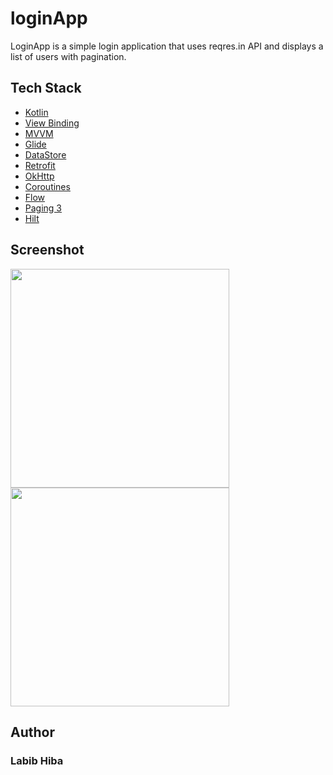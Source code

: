 # loginApp
LoginApp is a simple login application that uses reqres.in API and displays a list of users with pagination.

## Tech Stack

- [Kotlin](https://kotlinlang.org)
- [View Binding](https://developer.android.com/topic/libraries/view-binding)
- [MVVM](https://developer.android.com/jetpack/guide)
- [Glide](https://github.com/bumptech/glide)
- [DataStore](https://developer.android.com/topic/libraries/architecture/datastore)
- [Retrofit](https://square.github.io/retrofit)
- [OkHttp](https://square.github.io/okhttp)
- [Coroutines](https://developer.android.com/kotlin/coroutines)
- [Flow](https://developer.android.com/kotlin/flow)
- [Paging 3](https://developer.android.com/topic/libraries/architecture/paging/v3-overview)
- [Hilt](https://developer.android.com/training/dependency-injection/hilt-android)

## Screenshot

<p>
 <img height="350" src="https://github.com/lalabib/LoginApp/assets/57593172/9a27f8f2-ccda-4ce1-b3ef-33f707f062d9"/>
 <img height="350" src="https://github.com/lalabib/LoginApp/assets/57593172/b68b7fbc-f2e2-4b1e-962f-1cdd73846f9c"/>
</p>

## Author
### Labib Hiba
